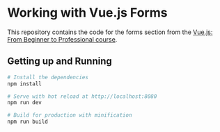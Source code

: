# Working with Vue.js Forms

This repository contains the code for the forms section from the [Vue.js: From Beginner to Professional course](https://codingexplained.com/l/github/vue-js-github).

## Getting up and Running

``` bash
# Install the dependencies
npm install

# Serve with hot reload at http://localhost:8080
npm run dev

# Build for production with minification
npm run build
```